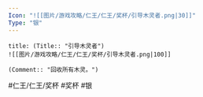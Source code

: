 ```yaml
---
Icon: "![[图片/游戏攻略/仁王/仁王/奖杯/引导木灵者.png|30]]"
Type: "银"
---
```

```ad-common-silver-trophy
title: (Title:: "引导木灵者")
![[图片/游戏攻略/仁王/仁王/奖杯/引导木灵者.png|100]]

(Comment:: "回收所有木灵。")
```

#仁王/仁王/奖杯 #奖杯 #银
